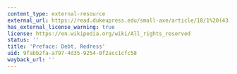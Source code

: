 ```yaml
---
content_type: external-resource
external_url: https://read.dukeupress.edu/small-axe/article/18/1%20(43)/vii/33315/Preface-Debt-Redress
has_external_license_warning: true
license: https://en.wikipedia.org/wiki/All_rights_reserved
status: ''
title: 'Preface: Debt, Redress'
uid: 9fabb2fa-a797-4d35-9254-0f2acc1cfc58
wayback_url: ''
---
```

